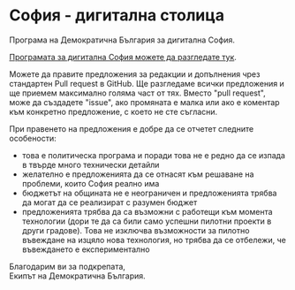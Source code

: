 # София - дигитална столица

Програма на Демократична България за дигитална София.

[Програмата за дигитална София можете да разгледате тук](digital-sofia.md). 

Можете да правите предложения за редакции и допълнения чрез стандартен Pull request в GitHub. Ще разгледаме всички предложения и ще приемем максимално голяма част от тях.
Вместо "pull request", може да създадете "issue", ако промяната е малка или ако е коментар към конкретно предложение, с което не сте съгласни.

При правенето на предложения е добре да се отчетет следните особености:

- това е политическа програма и поради това не е редно да се изпада в твърде много технически детайли
- желателно е предложенията да се отнасят към решаване на проблеми, които София реално има
- бюджетът на общината не е неограничен и предложенията трябва да могат да се реализират с разумен бюджет
- предложенията трябва да са възможни с работещи към момента технологии (дори те да са били само успешни пилотни проекти в други градове). Това не изключва възможности за пилотно въвеждане на изцяло нова технология, но трябва да се отбележи, че въвеждането е експериментално

Благодарим ви за подкрепата,  
Екипът на Демократична България.

